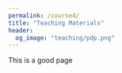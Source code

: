 ```yaml
---
permalink: /course4/
title: "Teaching Materials"
header: 
  og_image: "teaching/pdp.png"
---
```



This is a good page



